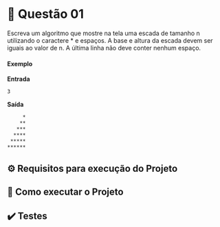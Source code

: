 # :orange_book: **Questão 01**

Escreva um algoritmo que mostre na tela uma escada de tamanho n utilizando o caractere *
e espaços. A base e altura da escada devem ser iguais ao valor de n. A última linha não deve conter
nenhum espaço.

#### **Exemplo**

**Entrada**

`3`

**Saída**

```
     *
    **
   ***
  ****
 *****
******
```

## :gear: Requisitos para execução do Projeto



## :hammer: Como executar o Projeto



## :heavy_check_mark: Testes
